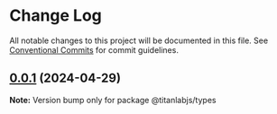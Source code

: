 # Change Log

All notable changes to this project will be documented in this file.
See [Conventional Commits](https://conventionalcommits.org) for commit guidelines.

## [0.0.1](https://github.com/cyberk-lab/titanlabjs/compare/@titanlabjs/types@0.0.9...@titanlabjs/types@0.0.1) (2024-04-29)

**Note:** Version bump only for package @titanlabjs/types
